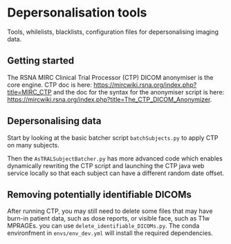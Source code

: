 # Depersonalisation tools

Tools, whilelists, blacklists, configuration files for depersonalising imaging data.

## Getting started

The RSNA MIRC Clinical Trial Processor (CTP) DICOM anonymiser is the core engine. CTP doc is here: <https://mircwiki.rsna.org/index.php?title=MIRC_CTP> and the doc for the syntax for the anonymiser script is here: <https://mircwiki.rsna.org/index.php?title=The_CTP_DICOM_Anonymizer>.

## Depersonalising data

Start by looking at the basic batcher script `batchSubjects.py` to apply CTP on many subjects.

Then the `AsTRALSubjectBatcher.py` has more advanced code which enables dynamically rewriting the CTP script and launching the CTP java web service locally so that each subject can have a different random date offset.

## Removing potentially identifiable DICOMs

After running CTP, you may still need to delete some files that may have burn-in patient data, such as dose reports, or visible face, 
such as T1w MPRAGEs. you can use `delete_identifiable_DICOMs.py`. The conda environfment in `envs/env_dev.yml` will install the required dependencies.
